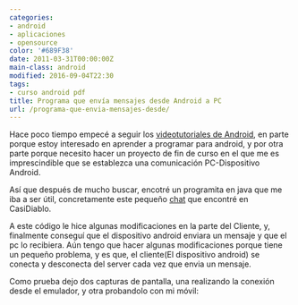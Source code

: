 ```yaml
---
categories:
- android
- aplicaciones
- opensource
color: '#689F38'
date: 2011-03-31T00:00:00Z
main-class: android
modified: 2016-09-04T22:30
tags:
- curso android pdf
title: Programa que envía mensajes desde Android a PC
url: /programa-que-envia-mensajes-desde/
---
```


Hace poco tiempo empecé a seguir los [videotutoriales de Android][1], en parte porque estoy interesado en aprender a programar para android, y por otra parte porque necesito hacer un proyecto de fin de curso en el que me es imprescindible que se establezca una comunicación PC-Dispositivo Android.

Así que después de mucho buscar, encotré un programita en java que me iba a ser útil, concretamente este pequeño [chat][2] que encontré en CasiDiablo.

<!--ad-->

A este código le hice algunas modificaciones en la parte del Cliente, y, finalmente conseguí que el dispositivo android enviara un mensaje y que el pc lo recibiera. Aún tengo que hacer algunas modificaciones porque tiene un pequeño problema, y es que, el cliente(El dispositivo android) se conecta y desconecta del server cada vez que envia un mensaje.

Como prueba dejo dos capturas de pantalla, una realizando la conexión desde el emulador, y otra probandolo con mi móvil:

<figure>
	<amp-img on="tap:lightbox1" role="button" tabindex="0" layout="responsive"  height="640" width="1600" src="https://2.bp.blogspot.com/-NhzqkbbVSlI/TZSLKW_mJeI/AAAAAAAAAXs/fLJMMsGSYbI/s1600/Screenshot.png"></amp-img>
</figure>

<figure>
	<amp-img on="tap:lightbox1" role="button" tabindex="0" layout="responsive"  height="450" width="600" src="https://2.bp.blogspot.com/-IP60xZKxqEo/TZSMSDUnHcI/AAAAAAAAAX0/eXLpj7fD5PY/s320/31032011045.jpg"></amp-img>
</figure>

 [1]: https://elbauldelprogramador.com/video-tutorial-programacion-android/
 [2]: http://casidiablo.net/java-socket-chat-basico/
